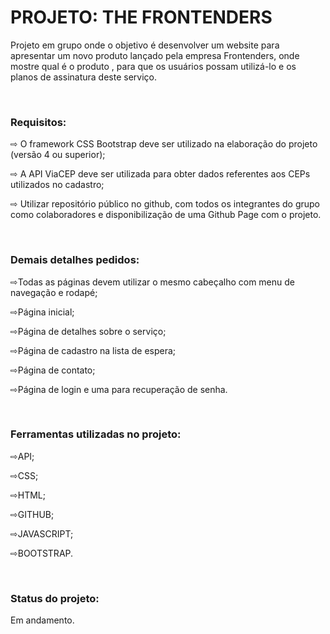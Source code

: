 <h1>PROJETO: THE FRONTENDERS</h1>

<p>Projeto em grupo onde o objetivo é desenvolver um website para apresentar um novo produto lançado pela empresa Frontenders, onde mostre qual é o produto ,
para que os usuários possam utilizá-lo e os planos de assinatura deste serviço.</p>
<br>

<h3><span>Requisitos:<span></h3> 

  <p>⇨ O framework CSS Bootstrap deve ser utilizado na elaboração do projeto (versão 4 ou superior);</p> 
   <p>⇨ A API ViaCEP deve ser utilizada para obter dados referentes aos CEPs utilizados no cadastro;</p>
    <p>⇨ Utilizar repositório público no github, com todos os integrantes do grupo como colaboradores e disponibilização de uma Github Page com o projeto.</p>
  <br>

 <h3>Demais detalhes pedidos:</h3>

   <p>⇨Todas as páginas devem utilizar o mesmo cabeçalho com menu de navegação e rodapé;</p>
    <p>⇨Página inicial;</p>
     <p>⇨Página de detalhes sobre o serviço;</p>
      <p>⇨Página de cadastro na lista de espera;</p>
       <p>⇨Página de contato;</p>
        <p>⇨Página de login e uma para recuperação de senha.</p>
  <br>
 
 <h3>Ferramentas utilizadas no projeto:</h3>

   <p>⇨API;</p>
    <p>⇨CSS;</p>
     <p>⇨HTML;</p>
      <p>⇨GITHUB;</p>
       <p>⇨JAVASCRIPT;</p>
        <p>⇨BOOTSTRAP.</p>
<br>
 <h3>Status do projeto:</h3>
  <p>Em andamento.</p>

